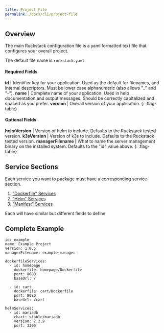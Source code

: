 ```yaml
---
title: Project File
permalink: /docs/cli/project-file
---
```


## Overview

The main Ruckstack configuration file is a yaml formatted text file that configures your overall project. 

The default file name is `ruckstack.yaml`. 

#### Required Fields

**id** | Identifier key for your application. Used as the default for filenames, and internal descriptors. Must be lower case alphanumeric (also allows "_" and "-").
**name** | Complete name of your application. Used in help documentation and output messages. Should be correctly capitalized and spaced as you prefer. 
**version** | Overall version of your application.
{: .flag-table}

#### Optional Fields

**helmVersion** | Version of helm to include. Defaults to the Ruckstack tested version.
**k3sVersion** | Version of k3s to include. Defaults to the Ruckstack tested version.
**managerFilename** | What to name the server management binary on the installed system. Defaults to the "id" value above.
{: .flag-table}

## Service Sections

Each service you want to package must have a corresponding service section. 

1. ["Dockerfile" Services](dockerfile-services)
1. ["Helm" Services](helm-services)
1. ["Manifest" Services](manifest-services)

Each will have similar but different fields to define

## Complete Example
      
```
id: example
name: Example Project
version: 1.0.5
managerFilename: example-manager

dockerfileServices:
  - id: homepage
    dockerfile: homepage/Dockerfile
    port: 8080
    baseUrl: /

  - id: cart
    dockerfile: cart/Dockerfile
    port: 8080
    baseUrl: /cart

helmServices:
  - id: mariadb
    chart: stable/mariadb
    version: 7.3.9
    port: 3306
```
